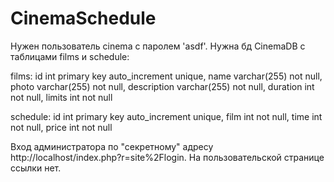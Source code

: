 # CinemaSchedule
Нужен пользователь cinema с паролем 'asdf'. Нужна бд CinemaDB c таблицами films и schedule:

films:
id int primary key auto_increment unique, name varchar(255) not null, photo varchar(255) not null, description varchar(255) not null, duration int not null, limits int not null

schedule: 
id int primary key auto_increment unique, film int not null, time int not null, price int not null

Вход администратора по "секретному" адресу http://localhost/index.php?r=site%2Flogin. На пользовательской странице ссылки нет.
